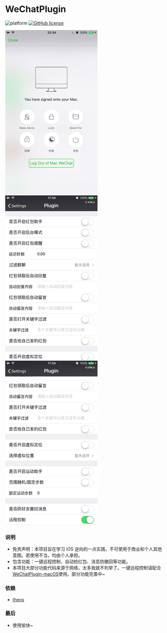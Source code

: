 # WeChatPlugin
![platform](https://img.shields.io/badge/platform-ios-lightgrey.svg)  [![GitHub license](https://img.shields.io/github/license/CodeTips/WeChatPlugin-macOS.svg)](https://github.com/CodeTips/WeChatPlugin/blob/master/LICENSE)

<img src="./Other/Screenshots/wechatplugin.png" width="296" height="526" /><img src="./Other/Screenshots/wechatplugin_1.png" width="296" height="526" /><img src="./Other/Screenshots/wechatplugin_2.png" width="296" height="526" />

### 说明
* 免责声明：本项目旨在学习 iOS 逆向的一点实践，不可使用于商业和个人其他意图。若使用不当，均由个人承担。
* 包含功能：一键远程控制、自动抢红包、消息防撤回等功能。
* 本项目大部分功能代码来源于网络，太多我就不列举了。一键远程控制请配合[WeChatPlugin-macOS](https://github.com/CodeTips/WeChatPlugin-macOS)使用。部分功能完善中~

### 依赖

* [theos](https://github.com/theos/theos)

### 最后
* 使用愉快~
